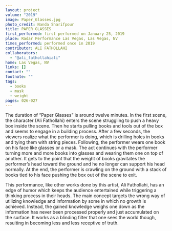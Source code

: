 ```yaml
---
layout: project
volume: "2019"
image: Paper_Glasses.jpg
photo_credit: Nanda Sharifpour
title: PAPER GLASSES
first_performed: first performed on January 25, 2019
place: Radar Performance Las Vegas, Las Vegas, NV
times_performed: performed once in 2019
contributor: ALI FATHOLLAHI
collaborators:
  - "@ali_fathollahiali"
home: Las Vegas, NV
links: []
contact: ""
footnote: ""
tags:
  - books
  - mask
  - weight
pages: 026-027
---
```


The duration of “Paper Glasses” is around twelve minutes. In the first scene, the character (Ali Fathollahi) enters the scene struggling to push a heavy box inside the scene. Then he starts pulling books and tools out of the box and seems to engage in a building process. After a few seconds, the viewers realize what the performer is doing, which is drilling holes in books and tying them with string pieces. Following, the performer wears one book on his face like glasses or a mask. The act continues with the performer turning more and more books into glasses and wearing them one on top of another. It gets to the point that the weight of books gravitates the performer’s head toward the ground and he no longer can support his head normally. At the end, the performer is crawling on the ground with a stack of books tied to his face pushing the box out of the scene to exit.

This performance, like other works done by this artist, Ali Fathollahi, has an edge of humor which keeps the audience entertained while triggering a thinking process in their heads. The main concept targets the wrong way of utilizing knowledge and information by some in which no growth is achieved. Instead, the gained knowledge weighs one down as the information has never been processed properly and just accumulated on the surface. It works as a blinding filter that one sees the world though, resulting in becoming less and less receptive of truth.
